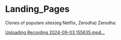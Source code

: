 # Landing_Pages
 Clones of populare sites(eg Netflix, Zerodha)
 Zerodha:

[ Uploading Recording 2024-09-03 155635.mp4…](https://github.com/user-attachments/assets/72d79492-4b84-4bac-a533-c8e78f7fdc9a)

 
